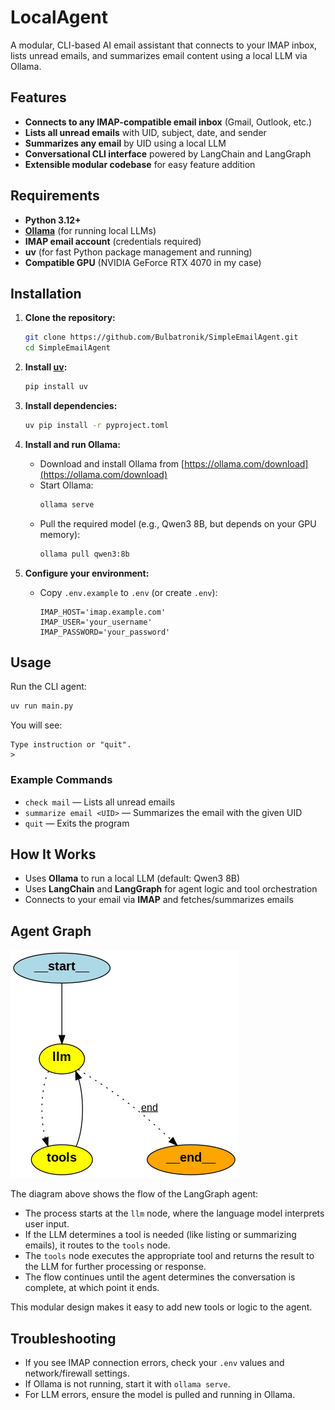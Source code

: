 # LocalAgent

A modular, CLI-based AI email assistant that connects to your IMAP inbox, lists unread emails, and summarizes email content using a local LLM via Ollama.

## Features
- **Connects to any IMAP-compatible email inbox** (Gmail, Outlook, etc.)
- **Lists all unread emails** with UID, subject, date, and sender
- **Summarizes any email** by UID using a local LLM
- **Conversational CLI interface** powered by LangChain and LangGraph
- **Extensible modular codebase** for easy feature addition

## Requirements
- **Python 3.12+**
- **[Ollama](https://ollama.com/)** (for running local LLMs)
- **IMAP email account** (credentials required)
- **uv** (for fast Python package management and running)
- **Compatible GPU** (NVIDIA GeForce RTX 4070 in my case)

## Installation

1. **Clone the repository:**
   ```bash
   git clone https://github.com/Bulbatronik/SimpleEmailAgent.git
   cd SimpleEmailAgent
   ```

2. **Install [uv](https://github.com/astral-sh/uv):**
   ```bash
   pip install uv
   ```

3. **Install dependencies:**
   ```bash
   uv pip install -r pyproject.toml
   ```

4. **Install and run Ollama:**
   - Download and install Ollama from [https://ollama.com/download](https://ollama.com/download)
   - Start Ollama:
     ```bash
     ollama serve
     ```
   - Pull the required model (e.g., Qwen3 8B, but depends on your GPU memory):
     ```bash
     ollama pull qwen3:8b
     ```

5. **Configure your environment:**
   - Copy `.env.example` to `.env` (or create `.env`):
     ```env
     IMAP_HOST='imap.example.com'
     IMAP_USER='your_username'
     IMAP_PASSWORD='your_password'
     ```

## Usage

Run the CLI agent:
```bash
uv run main.py
```

You will see:
```
Type instruction or "quit".
>
```

### Example Commands
- `check mail` — Lists all unread emails
- `summarize email <UID>` — Summarizes the email with the given UID
- `quit` — Exits the program

## How It Works
- Uses **Ollama** to run a local LLM (default: Qwen3 8B)
- Uses **LangChain** and **LangGraph** for agent logic and tool orchestration
- Connects to your email via **IMAP** and fetches/summarizes emails

## Agent Graph

![LangGraph Agent Graph](agent_graph.png)

The diagram above shows the flow of the LangGraph agent:
- The process starts at the `llm` node, where the language model interprets user input.
- If the LLM determines a tool is needed (like listing or summarizing emails), it routes to the `tools` node.
- The `tools` node executes the appropriate tool and returns the result to the LLM for further processing or response.
- The flow continues until the agent determines the conversation is complete, at which point it ends.

This modular design makes it easy to add new tools or logic to the agent.

## Troubleshooting
- If you see IMAP connection errors, check your `.env` values and network/firewall settings.
- If Ollama is not running, start it with `ollama serve`.
- For LLM errors, ensure the model is pulled and running in Ollama.


